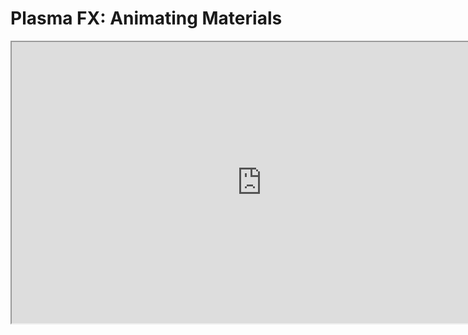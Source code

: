 # Plasma FX: Animating Materials

<p><iframe title="YouTube video player" src="https://www.youtube.com/embed/bA40OK8lndc?rel=0" width="800" height="450" allowfullscreen="allowfullscreen" allow="accelerometer; autoplay; clipboard-write; encrypted-media; gyroscope; picture-in-picture"></iframe></p>